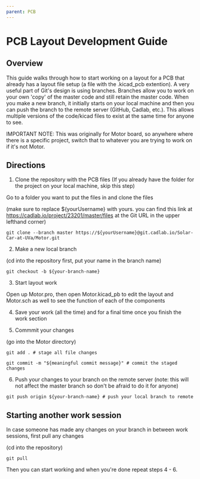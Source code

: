 ```yaml
---
parent: PCB
---
```


# PCB Layout Development Guide
## Overview
This guide walks through how to start working on a layout for a PCB that already has a layout file setup (a file with the .kicad_pcb extention). A very useful part of Git's design is using branches. Branches allow you to work on your own 'copy' of the master code and still retain the master code. When you make a new branch, it initially starts on your local machine and then you can push the branch to the remote server (GitHub, Cadlab, etc.). This allows multiple versions of the code/kicad files to exist at the same time for anyone to see.

IMPORTANT NOTE: This was originally for Motor board, so anywhere where there is a specific project, switch that to whatever you are trying to work on if it's not Motor.

## Directions

1. Clone the repository with the PCB files (If you already have the folder for the project on your local machine, skip this step)

Go to a folder you want to put the files in and clone the files 

(make sure to replace ${yourUsername} with yours. you can find this link at https://cadlab.io/project/23201/master/files at the Git URL in the upper lefthand corner)

`git clone --branch master https://${yourUsername}@git.cadlab.io/Solar-Car-at-UVa/Motor.git`

2. Make a new local branch

(cd into the repository first, put your name in the branch name)

`git checkout -b ${your-branch-name}`

3. Start layout work

Open up Motor.pro, then open Motor.kicad_pb to edit the layout and Motor.sch as well to see the function of each of the components

4. Save your work (all the time) and for a final time once you finish the work section

5. Commmit your changes

(go into the Motor directory)

`git add . # stage all file changes`

`git commit -m "${meaningful commit message}" # commit the staged changes`

6. Push your changes to your branch on the remote server (note: this will not affect the master branch so don't be afraid to do it for anyone)

`git push origin ${your-branch-name} # push your local branch to remote`

## Starting another work session

In case someone has made any changes on your branch in between work sessions, first pull any changes

(cd into the repository)

`git pull`

Then you can start working and when you're done repeat steps 4 - 6.